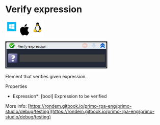 # Verify expression

![](<../../../.gitbook/assets/image (46).png>)

![](<../../../.gitbook/assets/image (107).png>)



Element that verifies given expression.

Properties

* Expression\*: \[bool] Expression to be verified

More info: [https://rondem.gitbook.io/primo-rpa-eng/primo-studio/debug/testing](https://rondem.gitbook.io/primo-rpa-eng/primo-studio/debug/testing)

